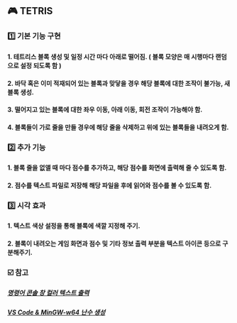 ## :video_game: TETRIS

### :one: 기본 기능 구현

#### 1. 테트리스 블록 생성 및 일정 시간 마다 아래로 떨어짐. ( 블록 모양은 매 시행마다 랜덤으로 설정 되도록 함 )

#### 2. 바닥 혹은 이미 적재되어 있는 블록과 맞닿을 경우 해당 블록에 대한 조작이 불가능, 새 블록 생성.

#### 3. 떨어지고 있는 블록에 대한 좌우 이동, 아래 이동, 회전 조작이 가능해야 함.

#### 4. 블록들이 가로 줄을 만들 경우에 해당 줄을 삭제하고 위에 있는 블록들을 내려오게 함.

### :two: 추가 기능

#### 1. 블록 줄을 없앨 때 마다 점수를 추가하고, 해당 점수를 화면에 출력해 줄 수 있도록 함.

#### 2. 점수를 텍스트 파일로 저장해 해당 파일을 후에 읽어와 점수를 볼 수 있도록 함.

### :three: 시각 효과

#### 1. 텍스트 색상 설정을 통해 블록에 색깔 지정해 주기.

#### 2. 블록이 내려오는 게임 화면과 점수 및 기타 정보 출력 부분을 텍스트 아이콘 등으로 구분해주기.

### :ballot_box_with_check: 참고

##### [명령어 콘솔 창 컬러 텍스트 출력](https://tikcode.tistory.com/2)

##### [VS Code & MinGW-w64 난수 생성](http://www.cpp.re/forum/beginner/250575/)
